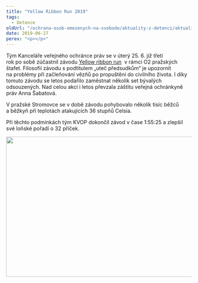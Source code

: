 ```yaml
---
title: "Yellow Ribbon Run 2019"
tags:
  - Detence
oldUrl: "/ochrana-osob-omezenych-na-svobode/aktuality-z-detenci/aktuality-z-detenci-2019/yellow-ribbon-run-2019/"
date: 2019-06-27
perex: "<p></p>"
---
```


<!-- imported from the old website -->

<p>Tým Kanceláře veřejného ochránce práv se v úterý 25. 6. již třetí rok po sobě zúčastnil závodu <a title="Otevření do nového okna" href="http://yellowribbon.cz/" target="_blank">Yellow ribbon run</a>  v rámci O2 pražských štafet. Filosofií závodu s podtitulem „uteč předsudkům“ je upozornit na problémy při začleňování vězňů po propuštění do civilního života. I díky tomuto závodu se letos podařilo zaměstnat několik set bývalých odsouzených. Nad celou akcí i letos převzala záštitu veřejná ochránkyně práv Anna Šabatová.</p> <p>V pražské Stromovce se v době závodu pohybovalo několik tisíc běžců a běžkyň při teplotách atakujících 36 stupňů Celsia.</p><p> Při těchto podmínkách tým KVOP dokončil závod v čase 1:55:25 a zlepšil své loňské pořadí o 32 příček. </p><p><img src="https://www.ochrance.cz/uploads/RTEmagicC_yellow-ribbon-2019.jpg.jpg" width="582" height="381" alt="" /></p>
